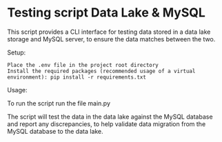 # Testing script Data Lake & MySQL

This script provides a CLI interface for testing data stored in a data lake storage and MySQL server, to ensure the data matches between the two.

Setup:

    Place the .env file in the project root directory
    Install the required packages (recommended usage of a virtual environment): pip install -r requirements.txt

Usage:

To run the script run the file main.py

The script will test the data in the data lake against the MySQL database and report any discrepancies, to help validate data migration from the MySQL database to the data lake.
